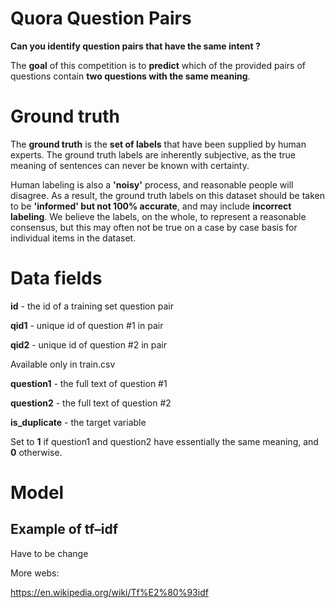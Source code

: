 # Quora Question Pairs

**Can you identify question pairs that have the same intent ?**

The **goal** of this competition is to **predict** which of the provided pairs of questions contain **two questions with the same meaning**. 

# Ground truth

The **ground truth** is the **set of labels** that have been supplied by human experts. The ground truth labels are inherently subjective, as the true meaning of sentences can never be known with certainty. 

Human labeling is also a **'noisy'** process, and reasonable people will disagree. As a result, the ground truth labels on this dataset should be taken to be **'informed' but not 100% accurate**, and may include **incorrect labeling**. We believe the labels, on the whole, to represent a reasonable consensus, but this may often not be true on a case by case basis for individual items in the dataset.

# Data fields

**id** - the id of a training set question pair

**qid1** - unique id of question #1 in pair

**qid2** - unique id of question #2 in pair

Available only in train.csv

**question1** - the full text of question #1

**question2** - the full text of question #2

**is_duplicate** - the target variable

Set to **1** if question1 and question2 have essentially the same meaning, and **0** otherwise.

# Model

## Example of tf–idf

Have to be change

More webs:

https://en.wikipedia.org/wiki/Tf%E2%80%93idf
